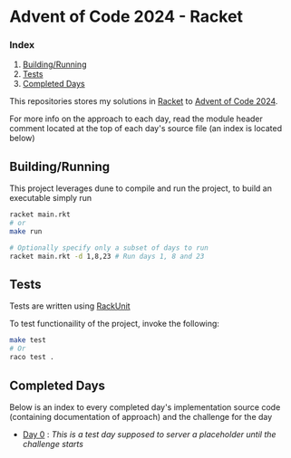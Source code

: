 # Advent of Code 2024 - Racket

### Index

1. [Building/Running](#Buidling/Running)
2. [Tests](#Tests)
3. [Completed Days](#Completed-Days)

This repositories stores my solutions in [Racket](https://racket-lang.org/) to [Advent of Code 2024](https://adventofcode.com/2024).

For more info on the approach to each day,
read the module header comment located at the top of each day's source file 
(an index is located below)


## Building/Running

This project leverages dune to compile and run the project, to build an executable simply run

```bash
racket main.rkt
# or
make run

# Optionally specify only a subset of days to run
racket main.rkt -d 1,8,23 # Run days 1, 8 and 23
```

## Tests

Tests are written using [RackUnit](https://docs.racket-lang.org/rackunit/)

To test functionaility of the project, invoke the following:

```bash
make test
# Or
raco test .
```

## Completed Days

Below is an index to every completed day's implementation source code (containing documentation of approach) and the challenge for the day

- [Day 0](days/00.rkt) : *This is a test day supposed to server a placeholder until the challenge starts*
<!-- - [Day 1](days/01.rkt) : [Problem](https://adventofcode.com/2024/day/1) -->
<!-- - [Day 2](days/02.rkt) : [Problem](https://adventofcode.com/2024/day/2) -->
<!-- - [Day 3](days/03.rkt) : [Problem](https://adventofcode.com/2024/day/3) -->
<!-- - [Day 4](days/04.rkt) : [Problem](https://adventofcode.com/2024/day/4) -->
<!-- - [Day 5](days/05.rkt) : [Problem](https://adventofcode.com/2024/day/5) -->
<!-- - [Day 6](days/06.rkt) : [Problem](https://adventofcode.com/2024/day/6) -->
<!-- - [Day 7](days/07.rkt) : [Problem](https://adventofcode.com/2024/day/7) -->
<!-- - [Day 8](days/08.rkt) : [Problem](https://adventofcode.com/2024/day/8) -->
<!-- - [Day 9](days/09.rkt) : [Problem](https://adventofcode.com/2024/day/9) -->
<!-- - [Day 10](days/10.rkt) : [Problem](https://adventofcode.com/2024/day/10) -->
<!-- - [Day 11](days/11.rkt) : [Problem](https://adventofcode.com/2024/day/11) -->
<!-- - [Day 12](days/12.rkt) : [Problem](https://adventofcode.com/2024/day/12) -->
<!-- - [Day 13](days/13.rkt) : [Problem](https://adventofcode.com/2024/day/13) -->
<!-- - [Day 14](days/14.rkt) : [Problem](https://adventofcode.com/2024/day/14) -->
<!-- - [Day 15](days/15.rkt) : [Problem](https://adventofcode.com/2024/day/15) -->
<!-- - [Day 16](days/16.rkt) : [Problem](https://adventofcode.com/2024/day/16) -->
<!-- - [Day 17](days/17.rkt) : [Problem](https://adventofcode.com/2024/day/17) -->
<!-- - [Day 18](days/18.rkt) : [Problem](https://adventofcode.com/2024/day/18) -->
<!-- - [Day 19](days/19.rkt) : [Problem](https://adventofcode.com/2024/day/19) -->
<!-- - [Day 20](days/20.rkt) : [Problem](https://adventofcode.com/2024/day/20) -->
<!-- - [Day 21](days/21.rkt) : [Problem](https://adventofcode.com/2024/day/21) -->
<!-- - [Day 22](days/22.rkt) : [Problem](https://adventofcode.com/2024/day/22) -->

